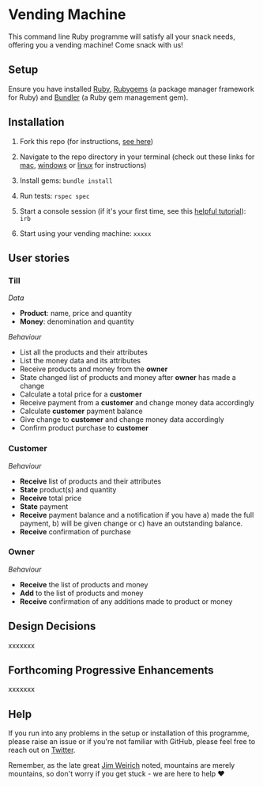 # Vending Machine

This command line Ruby programme will satisfy all your snack needs, offering you a vending machine! Come snack with us!

## Setup 

Ensure you have installed [Ruby](https://www.ruby-lang.org/en/downloads/), [Rubygems](https://rubygems.org/pages/download) (a package manager framework for Ruby) and [Bundler](https://bundler.io/) (a Ruby gem management gem).

## Installation 
1. Fork this repo (for instructions, [see here](https://help.github.com/en/articles/fork-a-repo))

1. Navigate to the repo directory in your terminal (check out these links for [mac](https://www.imore.com/how-use-terminal-mac-when-you-have-no-idea-where-start), [windows](https://www.lifewire.com/command-prompt-2625840) or [linux](https://www.howtogeek.com/140679/beginner-geek-how-to-start-using-the-linux-terminal/) for instructions)

1. Install gems: ```bundle install```

1. Run tests: ```rspec spec```

1. Start a console session (if it's your first time, see this [helpful tutorial](https://www.digitalocean.com/community/tutorials/how-to-use-irb-to-explore-ruby)): ```irb```

1. Start using your vending machine: ```xxxxx```

## User stories

### Till
*Data*
* **Product**: name, price and quantity
* **Money**: denomination and quantity 

*Behaviour*
* List all the products and their attributes
* List the money data and its attributes
* Receive products and money from the **owner**
* State changed list of products and money after **owner** has made a change
* Calculate a total price for a **customer**
* Receive payment from a **customer** and change money data accordingly
* Calculate **customer** payment balance
* Give change to **customer** and change money data accordingly
* Confirm product purchase to **customer**

### Customer
*Behaviour*
* **Receive** list of products and their attributes
* **State** product(s) and quantity
* **Receive** total price
* **State** payment 
* **Receive** payment balance and a notification if you have a) made the full payment, b) will be given change or c) have an outstanding balance.
* **Receive** confirmation of purchase

### Owner
*Behaviour*
* **Receive** the list of products and money
* **Add** to the list of products and money
* **Receive** confirmation of any additions made to product or money

## Design Decisions
xxxxxxx

## Forthcoming Progressive Enhancements
xxxxxxx 

## Help
If you run into any problems in the setup or installation of this programme, please raise an issue or if you're not familiar with GitHub, please feel free to reach out on [Twitter](https://twitter.com/a_adewusi). 

Remember, as the late great [Jim Weirich](https://github.com/benlangfeld/ruby-koans/blob/master/README.rdoc) noted, mountains are merely mountains, so don't worry if you get stuck - we are here to help :heart: